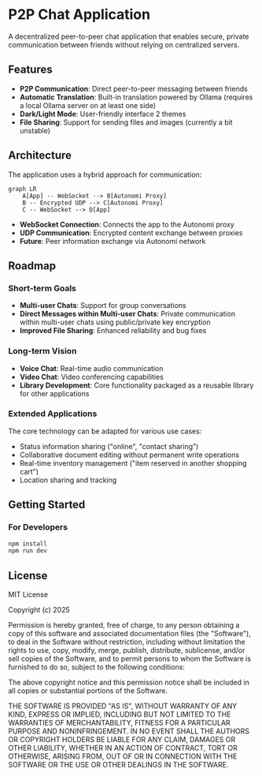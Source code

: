 # P2P Chat Application

A decentralized peer-to-peer chat application that enables secure, private communication between friends without relying on centralized servers.

## Features

- **P2P Communication**: Direct peer-to-peer messaging between friends
- **Automatic Translation**: Built-in translation powered by Ollama (requires a local Ollama server on at least one side)
- **Dark/Light Mode**: User-friendly interface 2 themes
- **File Sharing**: Support for sending files and images (currently a bit unstable)

## Architecture

The application uses a hybrid approach for communication:

```mermaid
graph LR
    A[App] -- WebSocket --> B[Autonomi Proxy]
    B -- Encrypted UDP --> C[Autonomi Proxy]
    C -- WebSocket --> D[App]
```

- **WebSocket Connection**: Connects the app to the Autonomi proxy
- **UDP Communication**: Encrypted content exchange between proxies
- **Future**: Peer information exchange via Autonomi network

## Roadmap

### Short-term Goals
- **Multi-user Chats**: Support for group conversations
- **Direct Messages within Multi-user Chats**: Private communication within multi-user chats using public/private key encryption
- **Improved File Sharing**: Enhanced reliability and bug fixes

### Long-term Vision
- **Voice Chat**: Real-time audio communication
- **Video Chat**: Video conferencing capabilities
- **Library Development**: Core functionality packaged as a reusable library for other applications

### Extended Applications
The core technology can be adapted for various use cases:
- Status information sharing ("online", "contact sharing")
- Collaborative document editing without permanent write operations
- Real-time inventory management ("item reserved in another shopping cart")
- Location sharing and tracking

## Getting Started

### For Developers
```bash
npm install
npm run dev
```

## License

MIT License

Copyright (c) 2025

Permission is hereby granted, free of charge, to any person obtaining a copy
of this software and associated documentation files (the "Software"), to deal
in the Software without restriction, including without limitation the rights
to use, copy, modify, merge, publish, distribute, sublicense, and/or sell
copies of the Software, and to permit persons to whom the Software is
furnished to do so, subject to the following conditions:

The above copyright notice and this permission notice shall be included in all
copies or substantial portions of the Software.

THE SOFTWARE IS PROVIDED "AS IS", WITHOUT WARRANTY OF ANY KIND, EXPRESS OR
IMPLIED, INCLUDING BUT NOT LIMITED TO THE WARRANTIES OF MERCHANTABILITY,
FITNESS FOR A PARTICULAR PURPOSE AND NONINFRINGEMENT. IN NO EVENT SHALL THE
AUTHORS OR COPYRIGHT HOLDERS BE LIABLE FOR ANY CLAIM, DAMAGES OR OTHER
LIABILITY, WHETHER IN AN ACTION OF CONTRACT, TORT OR OTHERWISE, ARISING FROM,
OUT OF OR IN CONNECTION WITH THE SOFTWARE OR THE USE OR OTHER DEALINGS IN THE
SOFTWARE.
